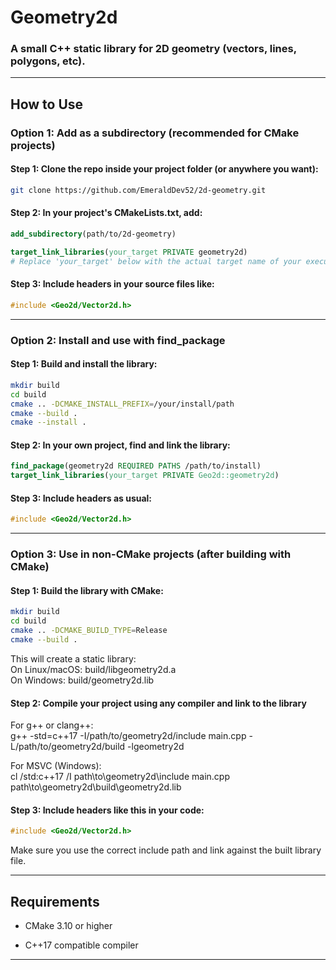 
# Geometry2d

### A small C++ static library for 2D geometry (vectors, lines, polygons, etc).

----------

## How to Use

### Option 1: Add as a subdirectory (recommended for CMake projects)

#### Step 1: Clone the repo inside your project folder (or anywhere you want): 
```bash 
git clone https://github.com/EmeraldDev52/2d-geometry.git
```
#### Step 2: In your project's CMakeLists.txt, add:  
```cmake
add_subdirectory(path/to/2d-geometry) 
```
```cmake 
target_link_libraries(your_target PRIVATE geometry2d)
# Replace 'your_target' below with the actual target name of your executable or library
```
#### Step 3: Include headers in your source files like:  
```cpp
#include <Geo2d/Vector2d.h>
```
----------

### Option 2: Install and use with find_package

#### Step 1: Build and install the library:  
```bash
mkdir build
cd build
cmake .. -DCMAKE_INSTALL_PREFIX=/your/install/path
cmake --build .
cmake --install .
```
#### Step 2: In your own project, find and link the library: 
```cmake 
find_package(geometry2d REQUIRED PATHS /path/to/install)  
target_link_libraries(your_target PRIVATE Geo2d::geometry2d)
```
#### Step 3: Include headers as usual:  
```cpp
#include <Geo2d/Vector2d.h>
```
----------

### Option 3: Use in non-CMake projects (after building with CMake)

#### Step 1: Build the library with CMake:  
```bash
mkdir build  
cd build  
cmake .. -DCMAKE_BUILD_TYPE=Release  
cmake --build .
```

This will create a static library:  
On Linux/macOS: build/libgeometry2d.a  
On Windows: build/geometry2d.lib

#### Step 2: Compile your project using any compiler and link to the library

For g++ or clang++:  
g++ -std=c++17 -I/path/to/geometry2d/include main.cpp -L/path/to/geometry2d/build -lgeometry2d

For MSVC (Windows):  
cl /std:c++17 /I path\to\geometry2d\include main.cpp path\to\geometry2d\build\geometry2d.lib

#### Step 3: Include headers like this in your code:  
```cpp
#include <Geo2d/Vector2d.h>
```
Make sure you use the correct include path and link against the built library file.

----------

## Requirements

-   CMake 3.10 or higher
    
-   C++17 compatible compiler
    

----------
